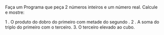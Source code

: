 Faça um Programa que peça 2 números inteiros e um número real. Calcule e mostre:

1 . O produto do dobro do primeiro com metade do segundo .
2 . A soma do triplo do primeiro com o terceiro.
3. O terceiro elevado ao cubo.
